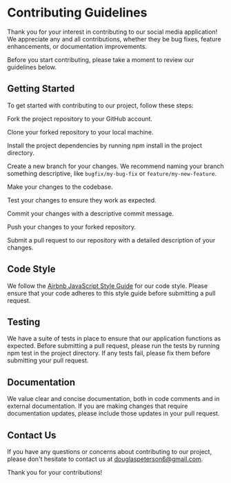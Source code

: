 # Contributing Guidelines

Thank you for your interest in contributing to our social media application! We appreciate any and all contributions, whether they be bug fixes, feature enhancements, or documentation improvements.

Before you start contributing, please take a moment to review our guidelines below.

## Getting Started

To get started with contributing to our project, follow these steps:

Fork the project repository to your GitHub account.

Clone your forked repository to your local machine.

Install the project dependencies by running npm install in the project directory.

Create a new branch for your changes. We recommend naming your branch something descriptive, like `bugfix/my-bug-fix` or `feature/my-new-feature`.

Make your changes to the codebase.

Test your changes to ensure they work as expected.

Commit your changes with a descriptive commit message.

Push your changes to your forked repository.

Submit a pull request to our repository with a detailed description of your changes.

## Code Style

We follow the [Airbnb JavaScript Style Guide](https://github.com/airbnb/javascript) for our code style. Please ensure that your code adheres to this style guide before submitting a pull request.

## Testing

We have a suite of tests in place to ensure that our application functions as expected. Before submitting a pull request, please run the tests by running npm test in the project directory. If any tests fail, please fix them before submitting your pull request.

## Documentation

We value clear and concise documentation, both in code comments and in external documentation. If you are making changes that require documentation updates, please include those updates in your pull request.

## Contact Us

If you have any questions or concerns about contributing to our project, please don't hesitate to contact us at [douglaspeterson6@gmail.com](mailto:douglaspeterson6@gmail.com).

Thank you for your contributions!
